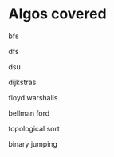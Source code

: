 # Algos covered

bfs

dfs

dsu

dijkstras

floyd warshalls

bellman ford

topological sort

binary jumping
